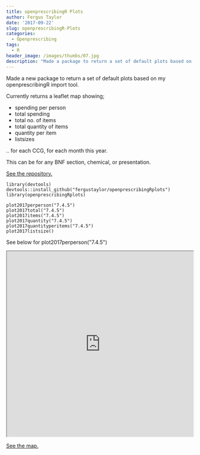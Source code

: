 ```yaml
---
title: openprescribingR Plots
author: Fergus Taylor
date: '2017-09-22'
slug: openprescribingR-Plots
categories:
  - Openprescribing
tags:
  - R
header_image: /images/thumbs/07.jpg
description: "Made a package to return a set of default plots based on my openprescribingR import tool."
---
```


Made a new package to return a set of default plots based on my openprescribingR import tool.

Currently returns a leaflet map showing;

* spending per person
* total spending
* total no. of items
* total quantity of items
* quantity per item
* listsizes

.. for each CCG, for each month this year.

This can be for any BNF section, chemical, or presentation.

[See the repository.](https://github.com/fergustaylor/openprescribingRplots)

```{r}
library(devtools)
devtools::install_github("fergustaylor/openprescribingRplots")
library(openprescribingRplots)

plot2017perperson("7.4.5")
plot2017total("7.4.5")
plot2017items("7.4.5")
plot2017quantity("7.4.5")
plot2017quantityperitems("7.4.5")
plot2017listsize()
```

See below for plot2017perperson("7.4.5")

<iframe src="https://fergustaylor.github.io/blogimages/post7map.html" width="100%" height="500px" >
</iframe>

[See the map.](https://fergustaylor.github.io/blogimages/post7map.html)

